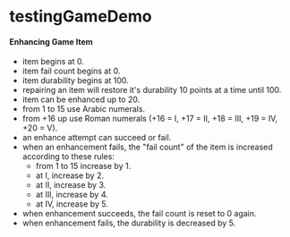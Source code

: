 # testingGameDemo

#### Enhancing Game Item

- item begins at 0.
- item fail count begins at 0.
- item durability begins at 100.
- repairing an item will restore it's durability 10 points at a time until 100.
- item can be enhanced up to 20.
- from 1 to 15 use Arabic numerals.
- from +16 up use Roman numerals (+16 = I, +17 = II, +18 = III, +19 = IV, +20 = V).
- an enhance attempt can succeed or fail.
- when an enhancement fails, the "fail count" of the item is increased according to these rules:
  - from 1 to 15 increase by 1.
  - at I, increase by 2.
  - at II, increase by 3.
  - at III, increase by 4.
  - at IV, increase by 5.
- when enhancement succeeds, the fail count is reset to 0 again.
- when enhancement fails, the durability is decreased by 5.
